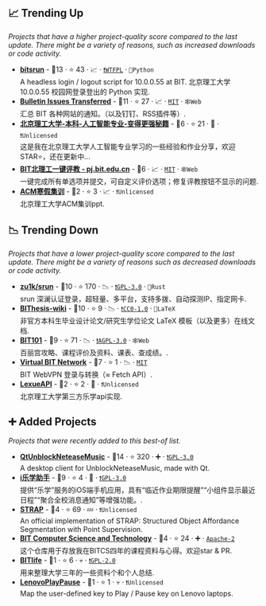 ## 📈 Trending Up

_Projects that have a higher project-quality score compared to the last update. There might be a variety of reasons, such as increased downloads or code activity._

- <b><a href="https://github.com/BITNP/bitsrun">bitsrun</a></b>  - 🥇13 ·  ⭐ 43 · 📈 · <code><a href="https://tldrlegal.com/search?q=WTFPL">❗️WTFPL</a></code> · <code>🐍Python</code><br>A headless login / logout script for 10.0.0.55 at BIT. 北京理工大学 10.0.0.55 校园网登录登出的 Python 实现.
- <b><a href="https://haobit.top/dev/site/notice/">Bulletin Issues Transferred</a></b>  - 🥇11 ·  ⭐ 27 · 📈 · <code><a href="http://bit.ly/34MBwT8">MIT</a></code> · <code>🕸️Web</code><br>汇总 BIT 各种网站的通知。（以及钉钉、RSS插件等）.
- <b><a href="https://github.com/lyccyl1/BIT-AI">北京理工大学-本科-人工智能专业-变得更强秘籍</a></b>  - 🥈6 ·  ⭐ 21 · 🐣 · <code>❗Unlicensed</code><br>这是我在北京理工大学人工智能专业学习的一些经验和作业分享，欢迎STAR⭐，还在更新中...
- <b><a href="https://greasyfork.org/scripts/456110-bit%E5%8C%97%E7%90%86%E5%B7%A5%E4%B8%80%E9%94%AE%E8%AF%84%E6%95%99-pj-bit-edu-cn">BIT北理工一键评教 - pj.bit.edu.cn</a></b>  - 🥈6 · 📈 · <code><a href="http://bit.ly/34MBwT8">MIT</a></code> · <code>🕸️Web</code><br>一键完成所有单选项并提交，可自定义评价选项；修复评教按钮不显示的问题.
- <b><a href="https://gitee.com/TastyHeadphones/BITACM">ACM寒假集训</a></b>  - 🥉2 ·  ⭐ 3 · 📈 · <code>❗Unlicensed</code><br>北京理工大学ACM集训ppt.

## 📉 Trending Down

_Projects that have a lower project-quality score compared to the last update. There might be a variety of reasons such as decreased downloads or code activity._

- <b><a href="https://github.com/zu1k/srun">zu1k/srun</a></b>  - 🥈10 ·  ⭐ 170 · 📉 · <code><a href="http://bit.ly/2M0xdwT">❗️GPL-3.0</a></code> · <code>🦀Rust</code><br>srun 深澜认证登录，超轻量、多平台，支持多拨、自动探测IP、指定网卡.
- <b><a href="https://bithesis.bitnp.net">BIThesis-wiki</a></b>  - 🥇10 ·  ⭐ 9 · 📉 · <code><a href="https://tldrlegal.com/search?q=CC0-1.0">❗️CC0-1.0</a></code> · <code>📜LaTeX</code><br>非官方本科生毕业设计论文/研究生学位论文 LaTeX 模板（以及更多）在线文档.
- <b><a href="https://bit101.cn">BIT101</a></b>  - 🥈9 ·  ⭐ 71 · 📉 · <code><a href="http://bit.ly/3pwmjO5">❗️AGPL-3.0</a></code> · <code>🕸️Web</code><br>百丽宫攻略、课程评价及资料、课表、查成绩。.
- <b><a href="https://github.com/YDX-2147483647/virtual-BIT-network">Virtual BIT Network</a></b>  - 🥈7 ·  ⭐ 1 · 📉 · <code><a href="http://bit.ly/34MBwT8">MIT</a></code><br>BIT WebVPN 登录与转换（≈ Fetch API）.
- <b><a href="https://github.com/BIT-BOBH/LexueAPI">LexueAPI</a></b>  - 🥉2 ·  ⭐ 2 · 🐣 · <code>❗Unlicensed</code><br>北京理工大学第三方乐学api实现.

## ➕ Added Projects

_Projects that were recently added to this best-of list._

- <b><a href="https://github.com/FrzMtrsprt/QtUnblockNeteaseMusic">QtUnblockNeteaseMusic</a></b>  - 🥇14 ·  ⭐ 320 · ➕ · <code><a href="http://bit.ly/2M0xdwT">❗️GPL-3.0</a></code><br>A desktop client for UnblockNeteaseMusic, made with Qt.
- <b><a href="https://apps.apple.com/cn/app/i%E4%B9%90%E5%AD%A6%E5%8A%A9%E6%89%8B/id6468846337">i乐学助手</a></b>  - 🥇9 ·  ⭐ 4 · 🐣 · <code><a href="http://bit.ly/2M0xdwT">❗️GPL-3.0</a></code><br>提供“乐学”服务的iOS端手机应用，具有“临近作业期限提醒”“小组件显示最近日程”“聚合全校消息通知”等增强功能。.
- <b><a href="https://github.com/leiyaocui/STRAP">STRAP</a></b>  - 🥉4 ·  ⭐ 69 · 💤 · <code>❗Unlicensed</code><br>An official implementation of STRAP: Structured Object Affordance Segmentation with Point Supervision.
- <b><a href="https://github.com/fan2goa1/BIT-CS-UnderGraduate">BIT Computer Science and Technology</a></b>  - 🥉4 ·  ⭐ 24 · ➕ · <code><a href="http://bit.ly/3nYMfla">Apache-2</a></code><br>这个仓库用于存放我在BITCS四年的课程资料与心得。欢迎star & PR.
- <b><a href="https://github.com/shinianzhihou/BITlife">BITlife</a></b>  - 🥉1 ·  ⭐ 6 · 💀 · <code><a href="http://bit.ly/2KucAZR">❗️GPL-2.0</a></code><br>用来整理大学三年的一些资料个和个人总结.
- <b><a href="https://github.com/FrzMtrsprt/LenovoPlayPause">LenovoPlayPause</a></b>  - 🥉1 ·  ⭐ 1 · 💀 · <code>❗Unlicensed</code><br>Map the user-defined key to Play / Pause key on Lenovo laptops.

